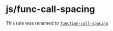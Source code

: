 # js/func-call-spacing

This rule was renamed to [`function-call-spacing`](/rules/default/function-call-spacing)

